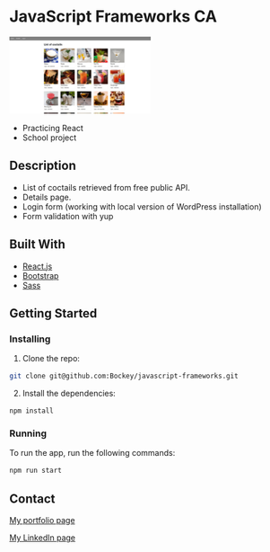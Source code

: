 # JavaScript Frameworks CA

<img src="readme-images/js-frameworks-home.jpg" alt="home page ss" width="50%" />

- Practicing React
- School project

## Description

- List of coctails retrieved from free public API.
- Details page.
- Login form (working with local version of WordPress installation)
- Form validation with yup


## Built With

- [React.js](https://reactjs.org/)
- [Bootstrap](https://getbootstrap.com)
- [Sass](https://sass-lang.com)

## Getting Started

### Installing


1. Clone the repo:

```bash
git clone git@github.com:Bockey/javascript-frameworks.git
```

2. Install the dependencies:

```
npm install
```

### Running

To run the app, run the following commands:

```bash
npm run start
```

## Contact

[My portfolio page](https://bockey.one/)

[My LinkedIn page](https://www.linkedin.com/in/boris-gudelj-a535091b4/)

